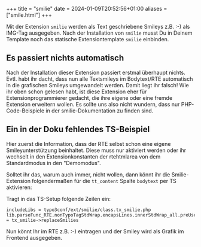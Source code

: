 +++
title = "smilie"
date = 2024-01-09T20:52:56+01:00
aliases = ["smile.html"]
+++

Mit der Extension `smilie` werden als Text geschriebene Smileys z.B. :-) als IMG-Tag ausgegeben. Nach der Installation von `smilie` musst Du in Deinem Template noch das statische Extensiontemplate `smilie` einbinden.

## Es passiert nichts automatisch

Nach der Installation dieser Extension passiert erstmal überhaupt nichts. Evtl. habt ihr dacht, dass nun alle Textsmileys im Bodytext/RTE automatisch in die grafischen Smileys umgewandelt werden. Damit liegt ihr falsch! Wie ihr oben schon gelesen habt, ist diese Extension eher für Extensionprogrammierer gedacht, die ihre eigene oder eine fremde Extension erweitern wollen. Es sollte uns also nicht wundern, dass nur PHP-Code-Beispiele in der smilie-Dokumentation zu finden sind.

## Ein in der Doku fehlendes TS-Beispiel

Hier zuerst die Information, dass der RTE selbst schon eine eigene Smileyunterstützung beinhaltet. Diese muss nur aktiviert werden oder ihr wechselt in den Extensionkonstanten der rtehtmlarea von dem Standardmodus in den "Demomodus".

Solltet ihr das, warum auch immer, nicht wollen, dann könnt ihr die Smilie-Extension folgendermaßen für die `tt_content` Spalte `bodytext` per TS aktivieren:

Tragt in das TS-Setup folgende Zeilen ein:

```typo3_typoscript
includeLibs = typo3conf/ext/smilie/class.tx_smilie.php
lib.parseFunc_RTE.nonTypoTagStdWrap.encapsLines.innerStdWrap_all.preUserFunc = tx_smilie->replaceSmilies
```

Nun könnt Ihr im RTE z.B. :-) eintragen und der Smiley wird als Grafik im Frontend ausgegeben.
